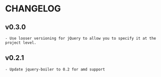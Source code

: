 # CHANGELOG

## v0.3.0

    - Use looser versioning for jQuery to allow you to specify it at the project level.

## v0.2.1

    - Update jquery-boiler to 0.2 for amd support
